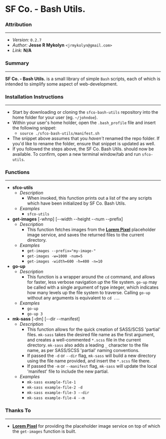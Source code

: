 # SF Co. - Bash Utils.



### Attribution
---
- *Version:* `0.2.7`
- *Author:* **Jesse R Mykolyn** `<jrmykolyn@gmail.com>`
- *Link:* **N/A**



### Summary
---
**SF Co. - Bash Utils.** is a small library of simple `Bash` scripts, each of which is intended to simplify some aspect of web-development.



### Installation Instructions
---
- Start by downloading or cloning the `sfco-bash-utils` repository into the home folder for your user (eg. `~/johndoe`).
- Within your user's home holder, open the `.bash_profile` file and insert the following snippet:
	- `source ./sfco-bash-utils/manifest.sh`
- The snippet above assumes that you *haven't* renamed the repo folder. If you'd like to rename the folder, ensure that snippet is updated as well.
- If you followed the steps above, the SF Co. Bash Utils. should now be available. To confirm, open a new terminal window/tab and run `sfco-utils`.



### Functions
---
- **sfco-utils**
	- *Description*
		- When invoked, this function prints out a list of the any scripts which have been initialized by SF Co. Bash Utils.
	- *Examples*
		- `sfco-utils`
- **get-images** [-whnp] [--width --height --num --prefix]
	- *Description*
		- This function fetches images from the [**Lorem Pixel**][1] placeholder image service, and saves the returned files to the current directory.
	- *Examples*
		- `get-images --prefix="my-image-"`
		- `get-images -w=1000 -num=5`
		- `get-images -width=600 -h=400 -n=10`
- **go-up**
	- *Description*
		- This function is a wrapper around the `cd` command, and allows for faster, less verbose navigation *up* the file system. `go-up` may be called with a single argument of type integer, which indicates how many levels up the file system to traverse. Calling `go-up` without any arguments is equivalent to `cd ..`.
	- *Examples*
		- `go-up`
		- `go-up 3`
- **mk-sass** [-dm] [--dir --manifest]
	- *Description*
		- This function allows for the quick creation of SASS/SCSS 'partial' files. `mk-sass` takes the desired file name as the first argument, and creates a well-commented `*.scss` file in the current directory. `mk-sass` also adds a leading `_` character to the file name, as per SASS/SCSS 'partial' naming conventions.
		- If passed the `-d` or `--dir` flag, `mk-sass` will build a new directory using the file name provided, and insert the `*.scss` file there.
		- If passed the `-m` or `--manifest` flag, `mk-sass` will update the local 'manifest' file to include the new partial.
	- *Examples*
		- `mk-sass example-file-1`
		- `mk-sass example-file-2 -d`
		- `mk-sass example-file-3 --dir`
		- `mk-sass example-file-4 --m`



### Thanks To
---
- [**Lorem Pixel**][1] for providing the placeholder image service on top of which the `get-images` function is built.

[1]: http://lorempixel.com